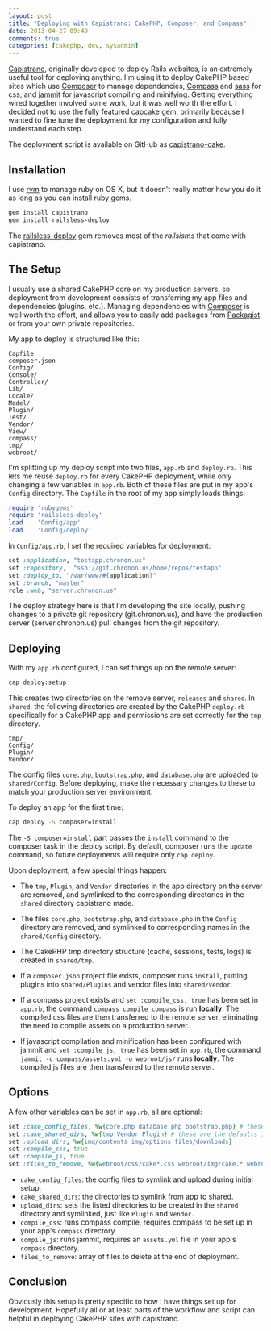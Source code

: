 ```yaml
---
layout: post
title: "Deploying with Capistrano: CakePHP, Composer, and Compass"
date: 2013-04-27 09:49
comments: true
categories: [cakephp, dev, sysadmin]
---
```


[Capistrano](https://github.com/capistrano/capistrano), originally developed to deploy Rails
websites, is an extremely useful tool for deploying anything. I'm using it to deploy CakePHP based
sites which use [Composer](http://getcomposer.org/) to manage dependencies,
[Compass](http://compass-style.org/) and [sass](http://sass-lang.com/) for css, and
[jammit](http://documentcloud.github.io/jammit/) for javascript compiling and minifying. Getting
everything wired together involved some work, but it was well worth the effort. I decided not to use
the fully featured [capcake](https://github.com/jadb/capcake) gem, primarily because I wanted to fine
tune the deployment for my configuration and fully understand each step.

The deployment script is available on GitHub as [capistrano-cake](https://github.com/chronon/capistrano-cake).

Installation
------------

I use [rvm](https://rvm.io/) to manage ruby on OS X, but it doesn't really matter how you do it as
long as you can install ruby gems. 

```sh
gem install capistrano
gem install railsless-deploy
```

The [railsless-deploy](https://github.com/leehambley/railsless-deploy/) gem removes most of the
*railsisms* that come with capistrano. 

The Setup
---------

I usually use a shared CakePHP core on my production servers, so deployment from development
consists of transferring my app files and dependencies (plugins, etc.). Managing dependencies with
[Composer](http://getcomposer.org/) is well worth the effort, and allows you to easily add packages
from [Packagist](https://packagist.org/) or from your own private repositories. 

My app to deploy is structured like this:

	Capfile
	composer.json
	Config/
	Console/
	Controller/
	Lib/
	Locale/
	Model/
	Plugin/
	Test/
	Vendor/
	View/
	compass/
	tmp/
	webroot/

I'm splitting up my deploy script into two files, `app.rb` and `deploy.rb`. This lets me reuse 
`deploy.rb` for every CakePHP deployment, while only changing a few variables in `app.rb`. Both of
these files are put in my app's `Config` directory. The `Capfile` in the root of my app simply loads
things:

```ruby
require 'rubygems'
require 'railsless-deploy'
load	'Config/app'
load    'Config/deploy'
```

In `Config/app.rb`, I set the required variables for deployment:

```ruby
set :application, "testapp.chronon.us"
set :repository,  "ssh://git.chronon.us/home/repos/testapp"
set :deploy_to, "/var/www/#{application}"
set :branch, "master"
role :web, "server.chronon.us"
```

The deploy strategy here is that I'm developing the site locally, pushing changes to a private git
repository (git.chronon.us), and have the production server (server.chronon.us) pull changes from
the git repository.

Deploying
---------

With my `app.rb` configured, I can set things up on the remote server:

```sh
cap deploy:setup
```

This creates two directories on the remove server, `releases` and `shared`. In `shared`, the
following directories are created by the CakePHP `deploy.rb` specifically for a CakePHP app and
permissions are set correctly for the `tmp` directory.
	
	tmp/
	Config/
	Plugin/
	Vendor/

The config files `core.php`, `bootstrap.php`, and `database.php` are uploaded to `shared/Config`.
Before deploying, make the necessary changes to these to match your production server environment.

To deploy an app for the first time:

```sh
cap deploy -S composer=install
```

The `-S composer=install` part passes the `install` command to the composer task in the deploy script.
By default, composer runs the `update` command, so future deployments will require only `cap deploy`. 

Upon deployment, a few special things happen:

* The `tmp`, `Plugin`, and `Vendor` directories in the app directory on the server are removed, and
  symlinked to the corresponding directories in the `shared` directory capistrano made.

* The files `core.php`, `bootstrap.php`, and `database.php` in the `Config` directory are removed,
  and symlinked to corresponding names in the `shared/Config` directory.

* The CakePHP tmp directory structure (cache, sessions, tests, logs) is created in `shared/tmp`.

* If a `composer.json` project file exists, composer runs `install`, putting plugins into
  `shared/Plugins` and vendor files into `shared/Vendor`.

* If a compass project exists and `set :compile_css, true` has been set in `app.rb`, the command
  `compass compile compass` is run **locally**. The compiled css files are then transferred to the
  remote server, eliminating the need to compile assets on a production server.

* If javascript compilation and minification has been configured with jammit and `set :compile_js, true` 
  has been set in `app.rb`, the command `jammit -c compass/assets.yml -o webroot/js/` runs
  **locally**. The compiled js files are then transferred to the remote server.

Options
-------

A few other variables can be set in `app.rb`, all are optional:

```ruby
set :cake_config_files, %w{core.php database.php bootstrap.php} # these are the defaults if not set
set :cake_shared_dirs, %w{tmp Vendor Plugin} # these are the defaults if not set
set :upload_dirs, %w{img/contents img/options files/downloads}
set :compile_css, true
set :compile_js, true
set :files_to_remove, %w{webroot/css/cake*.css webroot/img/cake.* webroot/img/test-*.png webroot/test.php}
```

* `cake_config_files`: the config files to symlink and upload during initial setup.
* `cake_shared_dirs`: the directories to symlink from app to shared.
* `upload_dirs`: sets the listed directories to be created in the `shared` directory and
symlinked, just like `Plugin` and `Vendor`. 
* `compile_css`: runs compass compile, requires compass to be set up in your app's `compass`
  directory.
* `compile_js`: runs jammit, requires an `assets.yml` file in your app's `compass` directory.
* `files_to_remove`: array of files to delete at the end of deployment.

Conclusion
----------

Obviously this setup is pretty specific to how I have things set up for development. Hopefully all
or at least parts of the workflow and script can helpful in deploying CakePHP sites with capistrano.
